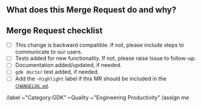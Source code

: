 ## What does this Merge Request do and why?

<!-- Briefly describe what this Merge Request does and why. -->

## Merge Request checklist

- [ ] This change is backward compatible. If not, please include steps to communicate to our users.
- [ ] Tests added for new functionality. If not, please raise Issue to follow-up.
- [ ] Documentation added/updated, if needed.
- [ ] `gdk doctor` test added, if needed.
- [ ] Add the `~highlight` label if this MR should be included in the [`CHANGELOG.md`](https://gitlab.com/gitlab-org/gitlab-development-kit/-/blob/main/CHANGELOG.md).

/label ~"Category:GDK" ~Quality ~"Engineering Productivity"
/assign me

<!-- template sourced from https://gitlab.com/gitlab-org/gitlab-development-kit/-/blob/main/.gitlab/merge_request_templates/Default.md -->
